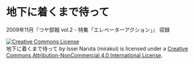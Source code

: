 # 地下に着くまで待って

2009年11月『つヤ部報 vol.2 - 特集「エレベーターアクション」』 収録


<a rel="license" href="http://creativecommons.org/licenses/by-nc/4.0/"><img alt="Creative Commons License" style="border-width:0" src="https://i.creativecommons.org/l/by-nc/4.0/88x31.png" /></a><br /><span xmlns:dct="http://purl.org/dc/terms/" property="dct:title">地下に着くまで待って</span> by <span xmlns:cc="http://creativecommons.org/ns#" property="cc:attributionName">Issei Naruta (mirakui)</span> is licensed under a <a rel="license" href="http://creativecommons.org/licenses/by-nc/4.0/">Creative Commons Attribution-NonCommercial 4.0 International License</a>.
